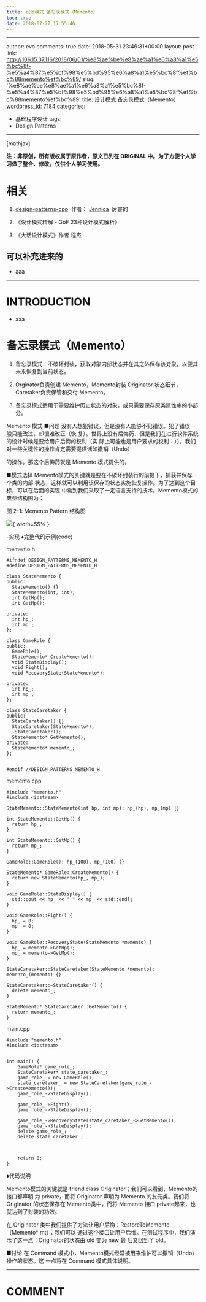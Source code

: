 ```yaml
---
title: 设计模式 备忘录模式（Memento）
toc: true
date: 2018-07-27 17:55:46
---
```

---
author: evo
comments: true
date: 2018-05-31 23:46:31+00:00
layout: post
link: http://106.15.37.116/2018/06/01/%e8%ae%be%e8%ae%a1%e6%a8%a1%e5%bc%8f-%e5%a4%87%e5%bf%98%e5%bd%95%e6%a8%a1%e5%bc%8f%ef%bc%88memento%ef%bc%89/
slug: '%e8%ae%be%e8%ae%a1%e6%a8%a1%e5%bc%8f-%e5%a4%87%e5%bf%98%e5%bd%95%e6%a8%a1%e5%bc%8f%ef%bc%88memento%ef%bc%89'
title: 设计模式 备忘录模式（Memento）
wordpress_id: 7184
categories:
- 基础程序设计
tags:
- Design Patterns
---

<!-- more -->

[mathjax]

**注：非原创，所有版权属于原作者，原文已列在 ORIGINAL 中。为了方便个人学习做了整合、修改，仅供个人学习使用。**


# 相关






  1. [design-patterns-cpp](https://github.com/yogykwan/design-patterns-cpp)  作者： [Jennica](http://jennica.space/)  厉害的


  2. 《设计模式精解 - GoF 23种设计模式解析》


  3. 《大话设计模式》作者 程杰




## 可以补充进来的






  * aaa





* * *





# INTRODUCTION






  * aaa







# 备忘录模式（Memento）






  1. 备忘录模式：不破坏封装，获取对象内部状态并在其之外保存该对象，以便其未来恢复到当前状态。


  2. Orginator负责创建 Memento，Memento封装 Originator 状态细节，Caretaker负责保管和交付 Memento。


  3. 备忘录模式适用于需要维护历史状态的对象，或只需要保存原类属性中的小部分。








Memento 模式
■问题
没有人想犯错误，但是没有人能够不犯错误。犯了错误一般只能改过，却很难改正（恢 复）。世界上没有后悔药，但是我们在进行软件系统的设计时候是要给用户后悔的权利（实 际上可能也是用户要求的权利：）），我们对一些关键性的操作肯定需要提供诸如撤销（Undo）

的操作。那这个后悔药就是 Memento 模式提供的。

■模式选择
Memento模式的关键就是要在不破坏封装行的前提下，捕获并保存一个类的内部 状态，这样就可以利用该保存的状态实施恢复操作。为了达到这个目标，可以在后面的实现 中看到我们采取了一定语言支持的技术。Memento模式的典型结构图为：

图 2-1: Memento Pattern 结构图


![](http://images.iterate.site/blog/image/180727/4g71H88Jhg.png?imageslim){ width=55% }

-实现
♦完整代码示例(code)

memento.h


    #ifndef DESIGN_PATTERNS_MEMENTO_H
    #define DESIGN_PATTERNS_MEMENTO_H

    class StateMemento {
    public:
      StateMemento() {}
      StateMemento(int, int);
      int GetHp();
      int GetMp();

    private:
      int hp_;
      int mp_;
    };

    class GameRole {
    public:
      GameRole();
      StateMemento* CreateMemento();
      void StateDisplay();
      void Fight();
      void RecoveryState(StateMemento*);

    private:
      int hp_;
      int mp_;
    };

    class StateCaretaker {
    public:
      StateCaretaker() {}
      StateCaretaker(StateMemento*);
      ~StateCaretaker();
      StateMemento* GetMemento();
    private:
      StateMemento* memento_;
    };


    #endif //DESIGN_PATTERNS_MEMENTO_H



memento.cpp


    #include "memento.h"
    #include <iostream>

    StateMemento::StateMemento(int hp, int mp): hp_(hp), mp_(mp) {}

    int StateMemento::GetHp() {
      return hp_;
    }

    int StateMemento::GetMp() {
      return mp_;
    }

    GameRole::GameRole(): hp_(100), mp_(100) {}

    StateMemento* GameRole::CreateMemento() {
      return new StateMemento(hp_, mp_);
    }

    void GameRole::StateDisplay() {
      std::cout << hp_ << " " << mp_ << std::endl;
    }

    void GameRole::Fight() {
      hp_ = 0;
      mp_ = 0;
    }

    void GameRole::RecoveryState(StateMemento *memento) {
      hp_ = memento->GetHp();
      mp_ = memento->GetMp();
    }

    StateCaretaker::StateCaretaker(StateMemento *memento): memento_(memento) {}

    StateCaretaker::~StateCaretaker() {
      delete memento_;
    }

    StateMemento* StateCaretaker::GetMemento() {
      return memento_;
    }





main.cpp


    #include "memento.h"
    #include <iostream>


    int main() {
        GameRole* game_role_;
        StateCaretaker* state_caretaker_;
        game_role_ = new GameRole();
        state_caretaker_ = new StateCaretaker(game_role_->CreateMemento());
        game_role_->StateDisplay();

        game_role_->Fight();
        game_role_->StateDisplay();

        game_role_->RecoveryState(state_caretaker_->GetMemento());
        game_role_->StateDisplay();
        delete game_role_;
        delete state_caretaker_;



        return 0;
    }


♦代码说明

Memento模式的关键就是 friend class Originator；我们可以看到，Memento的接口都声明 为 private，而将 Originator 声明为 Memento 的友元类。我们将 Originator 的状态保存在 Memento类中，而将 Memento 接口 private起来，也就达到了封装的功效。

在 Originator 类中我们提供了方法让用户后悔：RestoreToMemento（Memento* mt）；我们可以 通过这个接口让用户后悔。在测试程序中，我们演示了这一点：Originator的状态由 old 变为 new 最 后又回到了 old。

■讨论
在 Command 模式中，Memento模式经常被用来维护可以撤销（Undo）操作的状态。这 一点将在 Command 模式具体说明。











* * *





# COMMENT
